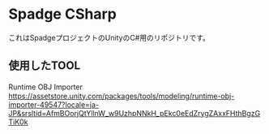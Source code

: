 # Spadge CSharp
これはSpadgeプロジェクトのUnityのC#用のリポジトリです。
## 使用したTOOL
Runtime OBJ Importer　https://assetstore.unity.com/packages/tools/modeling/runtime-obj-importer-49547?locale=ja-JP&srsltid=AfmBOorjQtYllnW_w9UzhpNNkH_pEkc0eEdZrygZAxxFHthBgzGTiK0k
